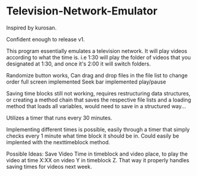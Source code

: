 # Television-Network-Emulator
Inspired by kurosan. 

Confident enough to release v1. 

This program essentially emulates a television network. It will play videos according to what the time is. i.e 1:30 will play the folder of videos that you designated at 1:30, and once it's 2:00 it will switch folders.

Randomize button works,
Can drag and drop files in the file list to change order
full screen implemented
Seek bar implemented
play/pause

Saving time blocks still not working, requires restructuring data structures, or creating a method chain that saves the respective file lists and a loading method that loads all variables, would need to save in a structured way... 

Utilizes a timer that runs every 30 minutes.

Implementing different times is possible,
easily through a timer that simply checks every 1 minute what time block it should be in. Could easily be implented with the nexttimeblock method. 


Possible Ideas:
Save Video Time in timeblock and video place, to play the video at time X:XX on video Y in timeblock Z. 
That way it properly handles saving times for videos next week. 

